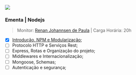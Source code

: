 ![](https://upload.wikimedia.org/wikipedia/commons/7/7e/Node.js_logo_2015.svg)

### Ementa | Nodejs
> Monitor: [Renan Johannsen de Paula](http://www.welovedev.com.br/author/renanjpaula) |
> Carga Horária: 20h

- [x] [Introdução, NPM e Modularização](./aula-01);
- [ ] Protocolo HTTP e Serviços Rest;
- [ ] Express, Rotas e Organização do projeto;
- [ ] Middlewares e Internacionalização;
- [ ] Mongoose, Schemas;
- [ ] Autenticação e segurança;
